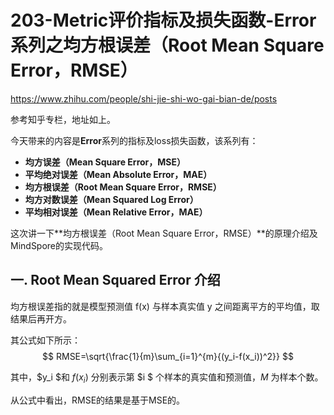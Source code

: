 # 203-Metric评价指标及损失函数-Error系列之均方根误差（Root Mean Square Error，RMSE）

https://www.zhihu.com/people/shi-jie-shi-wo-gai-bian-de/posts

参考知乎专栏，地址如上。

今天带来的内容是**Error**系列的指标及loss损失函数，该系列有：

- **均方误差（Mean Square Error，MSE）**
- **平均绝对误差（Mean Absolute Error，MAE）**
- **均方根误差（Root Mean Square Error，RMSE）**
- **均方对数误差（Mean Squared Log Error）**
- **平均相对误差（Mean Relative Error，MAE）**

这次讲一下**均方根误差（Root Mean Square Error，RMSE）**的原理介绍及MindSpore的实现代码。

## 一. Root Mean Squared Error **介绍**

均方根误差指的就是模型预测值 f(x) 与样本真实值 y 之间距离平方的平均值，取结果后再开方。

其公式如下所示：
$$
RMSE=\sqrt{\frac{1}{m}\sum_{i=1}^{m}{(y_i-f(x_i))^2}}
$$


其中，$y_i $和 $f(x_i)$ 分别表示第 $i $ 个样本的真实值和预测值，$M$ 为样本个数。

从公式中看出，RMSE的结果是基于MSE的。